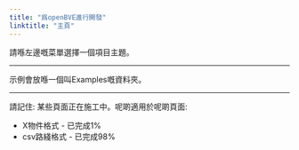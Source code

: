 ```yaml
---
title: "爲openBVE進行開發"
linktitle: "主頁"
---
```


請喺左邊嘅菜單選擇一個項目主題。

---

示例會放喺一個叫Examples嘅資料夾。

---

請記住: 某些頁面正在施工中。呢啲適用於呢啲頁面:

- X物件格式 - 已完成1%
- csv路綫格式 - 已完成98%